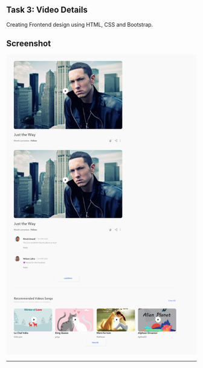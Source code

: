 ## Task 3: Video Details

Creating Frontend design using HTML, CSS and Bootstrap.

## Screenshot

<img src="../Readme-Images/task3.png" />

---
